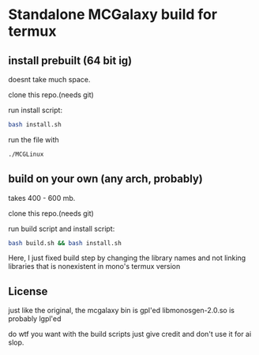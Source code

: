 # Standalone MCGalaxy build for termux

## install prebuilt (64 bit ig)
doesnt take much space.

clone this repo.(needs git)

run install script:

```sh
bash install.sh
```

run the file with
```sh
./MCGLinux
```

## build on your own (any arch, probably)
takes  400 - 600 mb.

clone this repo.(needs git)

run build script and install script:

```sh
bash build.sh && bash install.sh
```

Here, I just fixed build step by changing the library names and not linking libraries that is nonexistent in mono's termux version

## License

just like the original, the mcgalaxy bin is gpl'ed 
libmonosgen-2.0.so is probably lgpl'ed

do wtf you want with the build scripts just give credit and don't use it for ai slop.
